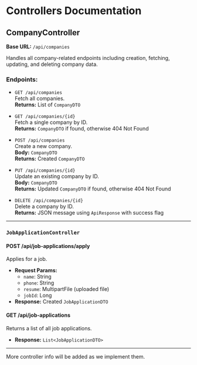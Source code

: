# Controllers Documentation

## CompanyController

**Base URL:** `/api/companies`

Handles all company-related endpoints including creation, fetching, updating, and deleting company data.

### Endpoints:

- `GET /api/companies`  
  Fetch all companies.  
  **Returns:** List of `CompanyDTO`

- `GET /api/companies/{id}`  
  Fetch a single company by ID.  
  **Returns:** `CompanyDTO` if found, otherwise 404 Not Found

- `POST /api/companies`  
  Create a new company.  
  **Body:** `CompanyDTO`  
  **Returns:** Created `CompanyDTO`

- `PUT /api/companies/{id}`  
  Update an existing company by ID.  
  **Body:** `CompanyDTO`  
  **Returns:** Updated `CompanyDTO` if found, otherwise 404 Not Found

- `DELETE /api/companies/{id}`  
  Delete a company by ID.  
  **Returns:** JSON message using `ApiResponse` with success flag

---

### `JobApplicationController`

#### **POST /api/job-applications/apply**
Applies for a job.
- **Request Params:**
    - `name`: String
    - `phone`: String
    - `resume`: MultipartFile (uploaded file)
    - `jobId`: Long
- **Response:** Created `JobApplicationDTO`

#### **GET /api/job-applications**
Returns a list of all job applications.
- **Response:** `List<JobApplicationDTO>`

---

More controller info will be added as we implement them.

